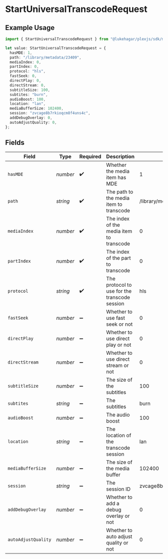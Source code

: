 # StartUniversalTranscodeRequest

## Example Usage

```typescript
import { StartUniversalTranscodeRequest } from "@lukehagar/plexjs/sdk/models/operations";

let value: StartUniversalTranscodeRequest = {
  hasMDE: 1,
  path: "/library/metadata/23409",
  mediaIndex: 0,
  partIndex: 0,
  protocol: "hls",
  fastSeek: 0,
  directPlay: 0,
  directStream: 0,
  subtitleSize: 100,
  subtites: "burn",
  audioBoost: 100,
  location: "lan",
  mediaBufferSize: 102400,
  session: "zvcage8b7rkioqcm8f4uns4c",
  addDebugOverlay: 0,
  autoAdjustQuality: 0,
};
```

## Fields

| Field                                         | Type                                          | Required                                      | Description                                   | Example                                       |
| --------------------------------------------- | --------------------------------------------- | --------------------------------------------- | --------------------------------------------- | --------------------------------------------- |
| `hasMDE`                                      | *number*                                      | :heavy_check_mark:                            | Whether the media item has MDE                | 1                                             |
| `path`                                        | *string*                                      | :heavy_check_mark:                            | The path to the media item to transcode       | /library/metadata/23409                       |
| `mediaIndex`                                  | *number*                                      | :heavy_check_mark:                            | The index of the media item to transcode      | 0                                             |
| `partIndex`                                   | *number*                                      | :heavy_check_mark:                            | The index of the part to transcode            | 0                                             |
| `protocol`                                    | *string*                                      | :heavy_check_mark:                            | The protocol to use for the transcode session | hls                                           |
| `fastSeek`                                    | *number*                                      | :heavy_minus_sign:                            | Whether to use fast seek or not               | 0                                             |
| `directPlay`                                  | *number*                                      | :heavy_minus_sign:                            | Whether to use direct play or not             | 0                                             |
| `directStream`                                | *number*                                      | :heavy_minus_sign:                            | Whether to use direct stream or not           | 0                                             |
| `subtitleSize`                                | *number*                                      | :heavy_minus_sign:                            | The size of the subtitles                     | 100                                           |
| `subtites`                                    | *string*                                      | :heavy_minus_sign:                            | The subtitles                                 | burn                                          |
| `audioBoost`                                  | *number*                                      | :heavy_minus_sign:                            | The audio boost                               | 100                                           |
| `location`                                    | *string*                                      | :heavy_minus_sign:                            | The location of the transcode session         | lan                                           |
| `mediaBufferSize`                             | *number*                                      | :heavy_minus_sign:                            | The size of the media buffer                  | 102400                                        |
| `session`                                     | *string*                                      | :heavy_minus_sign:                            | The session ID                                | zvcage8b7rkioqcm8f4uns4c                      |
| `addDebugOverlay`                             | *number*                                      | :heavy_minus_sign:                            | Whether to add a debug overlay or not         | 0                                             |
| `autoAdjustQuality`                           | *number*                                      | :heavy_minus_sign:                            | Whether to auto adjust quality or not         | 0                                             |